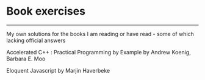 # Book exercises

---

My own solutions for the books I am reading or have read - some of which lacking official answers

Accelerated C++ : Practical Programming by Example by Andrew Koenig, Barbara E. Moo 

Eloquent Javascript by Marjin Haverbeke
